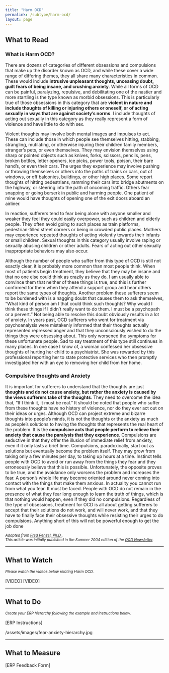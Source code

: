 ```yaml
---
title: "Harm OCD"
permalink: /subtype/harm-ocd/
layout: page
---
```

## What to Read
### What is Harm OCD?
There are dozens of categories of different obsessions and compulsions that make up the disorder known as OCD, and while these cover a wide range of differing themes, they all share many characteristics in common. These would include **intrusive unpleasant thoughts, unceasing doubt, guilt fears of being insane, and crushing anxiety**. While all forms of OCD can be painful, paralyzing, repulsive, and debilitating one of the nastier and more startling is the type known as morbid obsessions. This is particularly true of those obsessions in this category that are **violent in nature and include thoughts of killing or injuring others or oneself, or of acting sexually in ways that are against society’s norms**. I include thoughts of acting out sexually in this category as they really represent a form of violence and have little to do with sex. 

Violent thoughts may involve both mental images and impulses to act. These can include those in which people see themselves hitting, stabbing, strangling, mutilating, or otherwise injuring their children family members, stranger’s pets, or even themselves. They may envision themselves using sharp or pointed objects such as knives, forks, scissors, pencils, pens, broken bottles, letter openers, ice picks, power tools, poison, their bare hand’s, or even their cars. The urges they experience may involve pushing or throwing themselves or others into the paths of trains or cars, out of windows, or off balconies, buildings, or other high places. Some report thoughts of hitting pedestrians, ramming their cars into bridge abutments on the highway, or steering into the path of oncoming traffic. Others fear snapping or going berserk in public and harming people. One patient of mine would have thoughts of opening one of the exit doors aboard an airliner.

In reaction, sufferers tend to fear being alone with anyone smaller and weaker they feel they could easily overpower, such as children and elderly people. They often avoid going to such places as train platforms, pedestrian-filled street corners or being in crowded public places. Mothers may experience repeated thoughts of acting violently towards their infants or small children. Sexual thoughts in this category usually involve raping or sexually abusing children or other adults. Fears of acting out other sexually inappropriate behaviors may also occur.

Although the number of people who suffer from this type of OCD is still not exactly clear, it is probably more common than most people think. When most of patients begin treatment, they believe that they may be insane and that no one else could think as crazily as they do. I am usually able to convince them that neither of these things is true, and this is further confirmed for them when they attend a support group and hear others report the same types of thoughts. Another problem these sufferers seem to be burdened with is a nagging doubt that causes them to ask themselves, “What kind of person am I that could think such thoughts? Why would I think these things if I didn’t really want to do them. I must be a psychopath or a pervert.” Not being able to resolve this doubt obviously results in a lot of anxiety. In years past, OCD sufferers who went for treatment via psychoanalysis were mistakenly informed that their thoughts actually represented repressed anger and that they unconsciously wished to do the things they were obsessing about. This only worsened the symptoms for these unfortunate people. Sad to say treatment of this type still continues in many places. In one case I know of, a woman confessed her obsessive thoughts of hurting her child to a psychiatrist. She was rewarded by this professional reporting her to state protective services who then promptly investigated her with an eye to removing her child from her home.

### Compulsive thoughts and Anxiety 
It is important for sufferers to understand that the thoughts are just **thoughts and do not cause anxiety, but rather the anxiety is caused by the views sufferers take of the thoughts**. They need to overcome the idea that, “If I think it, it must be real.” It should be noted that people who suffer from these thoughts have no history of violence, nor do they ever act out on their ideas or urges. Although OCD can project extreme and bizarre thoughts into people’s minds, it is not the thoughts or the anxiety as much as people’s solutions to having the thoughts that represents the real heart of the problem. It is the **compulsive acts that people perform to relieve their anxiety that cause the paralysis that they experience**. Compulsions are seductive in that they offer the illusion of immediate relief from anxiety, even if it only lasts a brief time. Compulsions, paradoxically, start out as solutions but eventually become the problem itself. They may grow from taking only a few minutes per day, to taking up hours at a time. Instinct tells people with OCD to avoid or run away from the things they fear and they erroneously believe that this is possible. Unfortunately, the opposite proves to be true, and the avoidance only worsens the problem and increases the fear. A person’s whole life may become oriented around never coming into contact with the things that make them anxious. In actuality you cannot run from what you fear. It must be faced. People with OCD do not remain in the presence of what they fear long enough to learn the truth of things, which is that nothing would happen, even if they did no compulsions. Regardless of the type of obsessions, treatment for OCD is all about getting sufferers to accept that their solutions do not work, and will never work, and that they have to finally face their obsessive thoughts while resisting their urges to do compulsions. Anything short of this will not be powerful enough to get the job done

<sup>*Adapted from <ins>[Fred Penzel, Ph.D.](https://iocdf.org/expert-opinions/expert-opinion-violent-obsessions/)</ins>.
<br/>This article was initially published in the Summer 2004 edition of the <ins>[OCD Newsletter](https://iocdf.org/programs/newsletter/)</ins>.*</sup>

- - - -

## What to Watch
<sup>*Please watch the videos below relating Harm OCD.*</sup>

[VIDEO] [VIDEO]

- - - -

## What to Do
<sup>*Create your ERP hierarchy following the example and instructions below.*</sup>

[ERP Instructions]

/assets/images/fear-anxiety-hierarchy.jpg

- - - -

## What to Measure
[ERP Feedback Form]
